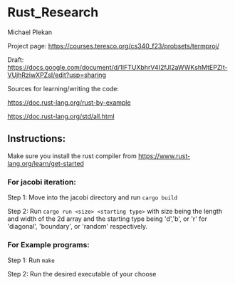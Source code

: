 # Rust_Research
Michael Plekan

Project page: https://courses.teresco.org/cs340_f23/probsets/termproj/

Draft: https://docs.google.com/document/d/1IFTUXbhrV4I2fJl2aWWKshMtEPZIt-VUjhRziwXPZsI/edit?usp=sharing 

Sources for learning/writing the code:

https://doc.rust-lang.org/rust-by-example

https://doc.rust-lang.org/std/all.html

## Instructions:

Make sure you install the rust compiler from https://www.rust-lang.org/learn/get-started

### For jacobi iteration:

Step 1: Move into the jacobi directory and run `cargo build`

Step 2: Run `cargo run <size> <starting type>` with size being the length and width of the 2d array and the starting type being 'd','b', or 'r' for 'diagonal', 'boundary', or 'random' respectively.

### For Example programs:

Step 1: Run `make`

Step 2: Run the desired executable of your choose


